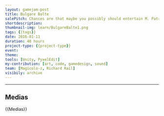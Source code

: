 ```yaml
---
layout: gamejam-post
title: Bulgare Balte
salePitch: Chances are that maybe you possibly should entertain M. Patrick the Well-Washed, otherwise something might uncertainly happen to someone.
shortdescription: 
thumbnail-img: learn/BulgareBalte1.png
tags: {{tags}}
date: 2016-01-11
duration: 48 hours
project-type: {{project-type}}
event: 
theme: 
tools: [Unity, PyxelEdit]
my-contribution: [art, code, gamedesign, sound]
team: [Magicolo-z, Richard Rail]
visibily: archive
---
```






***
## Medias

{{Medias}}